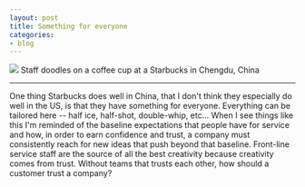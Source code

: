 ```yaml
---
layout: post
title: Something for everyone
categories:
- blog
---
```


<img src="https://bcooney.github.io/master/_images/201509/starbucks.jpg">
Staff doodles on a coffee cup at a Starbucks in Chengdu, China

---

One thing Starbucks does well in China, that I don't think they especially do well in the US, is that they have something for everyone. Everything can be tailored here -- half ice, half-shot, double-whip, etc... When I see things like this I'm reminded of the baseline expectations that people have for service and how, in order to earn confidence and trust, a company must consistently reach for new ideas that push beyond that baseline. Front-line service staff are the source of all the best creativity because creativity comes from trust. Without teams that trusts each other, how should a customer trust a company?